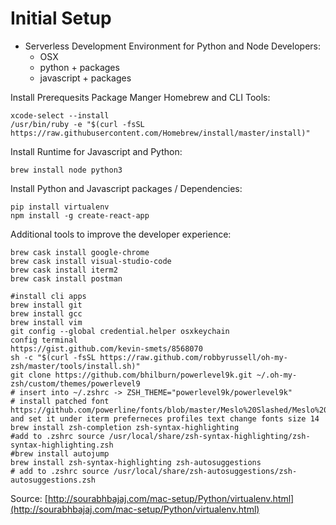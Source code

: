 # Initial Setup

* Serverless Development Environment for Python and Node Developers:
  * OSX
  * python + packages
  * javascript + packages

Install Prerequesits Package Manger Homebrew and CLI Tools:

```
xcode-select --install
/usr/bin/ruby -e "$(curl -fsSL https://raw.githubusercontent.com/Homebrew/install/master/install)"
```

Install Runtime for Javascript and Python:

```
brew install node python3
```

Install Python and Javascript packages / Dependencies:

```
pip install virtualenv
npm install -g create-react-app
```

Additional tools to improve the developer experience:

```
brew cask install google-chrome
brew cask install visual-studio-code
brew cask install iterm2
brew cask install postman

#install cli apps
brew install git
brew install gcc
brew install vim
git config --global credential.helper osxkeychain
config terminal
https://gist.github.com/kevin-smets/8568070
sh -c "$(curl -fsSL https://raw.github.com/robbyrussell/oh-my-zsh/master/tools/install.sh)"
git clone https://github.com/bhilburn/powerlevel9k.git ~/.oh-my-zsh/custom/themes/powerlevel9
# insert into ~/.zshrc -> ZSH_THEME="powerlevel9k/powerlevel9k"
# install patched font https://github.com/powerline/fonts/blob/master/Meslo%20Slashed/Meslo%20LG%20M%20Regular%20for%20Powerline.ttf and set it under iterm preferneces profiles text change fonts size 14
brew install zsh-completion zsh-syntax-highlighting
#add to .zshrc source /usr/local/share/zsh-syntax-highlighting/zsh-syntax-highlighting.zsh
#brew install autojump
brew install zsh-syntax-highlighting zsh-autosuggestions
# add to .zshrc source /usr/local/share/zsh-autosuggestions/zsh-autosuggestions.zsh
```

Source: [http://sourabhbajaj.com/mac-setup/Python/virtualenv.html](http://sourabhbajaj.com/mac-setup/Python/virtualenv.html)

